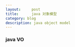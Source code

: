 ```yaml
---
layout:     post
title:      java 对象模型
category: blog
description: java object model
---
```



### java VO
